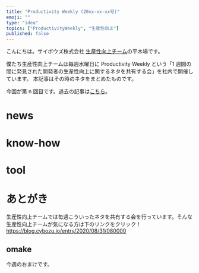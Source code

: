 ```yaml
---
title: "Productivity Weekly (20xx-xx-xx号)"
emoji: ""
type: "idea"
topics: ["ProductivityWeekly", "生産性向上"]
published: false
---
```


こんにちは。サイボウズ株式会社 [生産性向上チーム](https://blog.cybozu.io/entry/2020/08/31/080000)の平木場です。

僕たち生産性向上チームは毎週水曜日に Productivity Weekly という「1 週間の間に発見された開発者の生産性向上に関するネタを共有する会」を社内で開催しています。
本記事はその時のネタをまとめたものです。

今回が第 n 回目です。過去の記事は[こちら](https://zenn.dev/topics/productivityweekly)。

# news

# know-how

# tool

# あとがき


生産性向上チームでは毎週こういったネタを共有する会を行っています。そんな生産性向上チームが気になる方は下のリンクをクリック！
https://blog.cybozu.io/entry/2020/08/31/080000

## omake
今週のおまけです。
